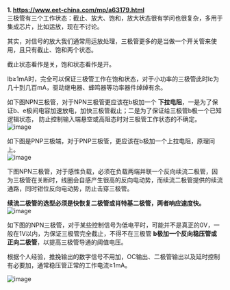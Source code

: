 __1. https://www.eet-china.com/mp/a63179.html__   
三极管有三个工作状态：截止、放大、饱和，放大状态很有学问也很复杂，多用于集成芯片，比如运放，现在不讨论。
    
其实，对信号的放大我们通常用运放处理，三极管更多的是当做一个开关管来使用，且只有截止、饱和两个状态。
    
截止状态看作是关，饱和状态看作是开。
    
Ib≥1mA时，完全可以保证三极管工作在饱和状态，对于小功率的三极管此时Ic为几十到几百mA，驱动继电器、蜂鸣器等功率器件绰绰有余。  

如下图NPN三极管，对于NPN三极管更应该在b极加一个 __下拉电阻__，一是为了保证b、e极间电容加速放电，加快三极管截止；二是为了保证给三极管b极一个已知逻辑状态，
防止控制输入端悬空或高阻态时对三极管工作状态的不确定。
![image](https://user-images.githubusercontent.com/84896436/157608936-ccfc8e39-c87d-4fe4-943f-8c74d067cbec.png)
   
如下图是PNP三极端，对于PNP三极管，更应该在b极加一个上拉电阻，原理同上。  
![image](https://user-images.githubusercontent.com/84896436/157608981-4354b43a-d983-46e5-9853-98b85ad3372a.png)
    
下图NPN三极管，对于感性负载，必须在负载两端并联一个反向续流二极管，因为三极管在关断时，线圈会自感产生很高的反向电动势，而续流二极管提供的续流通路，同时钳位反向电动势，防止击穿三极管。
    
__续流二极管的选型必须是快恢复二极管或肖特基二极管，两者响应速度快。__  
![image](https://user-images.githubusercontent.com/84896436/157609179-040a714d-4827-42a4-8b22-c96f7f118aaa.png)
    
如下图的NPN三极管，对于某些控制信号为低电平时，可能并不是真正的0V，一般在1V以内，为保证三极管完全截止，不得不在三极管 __b极加一个反向稳压管或正向二极管__，以提高三极管导通的阈值电压。
    
根据个人经验，推挽输出的数字信号不用加，OC输出、二极管输出以及延时控制有必要加，通常稳压管正常的工作电流≥1mA。

![image](https://user-images.githubusercontent.com/84896436/157609324-a79d9875-f94a-488d-96a9-3723ee80b876.png)

